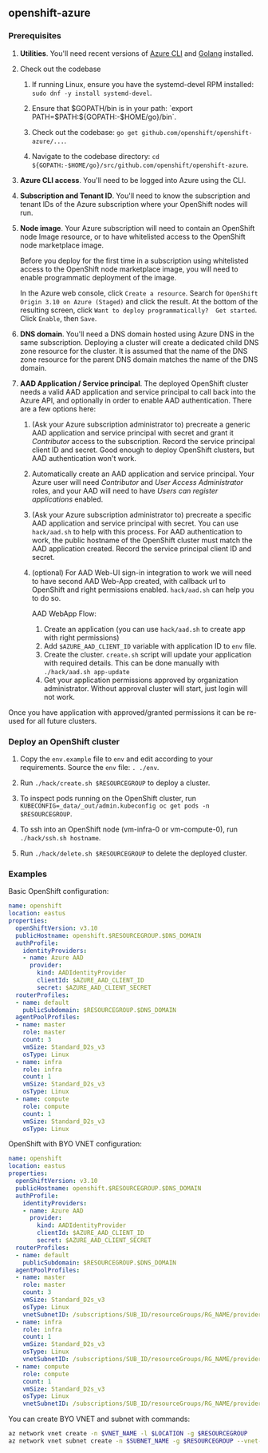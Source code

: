 ## openshift-azure

### Prerequisites

1. **Utilities**.  You'll need recent versions of [Azure
   CLI](https://docs.microsoft.com/en-us/cli/azure/install-azure-cli) and
   [Golang](https://golang.org/dl) installed.

1. Check out the codebase
   1. If running Linux, ensure you have the systemd-devel RPM installed: `sudo
      dnf -y install systemd-devel`.

   1. Ensure that $GOPATH/bin is in your path: `export
      PATH=$PATH:${GOPATH:-$HOME/go}/bin`.

   1. Check out the codebase: `go get github.com/openshift/openshift-azure/...`.

   1. Navigate to the codebase directory: `cd
      ${GOPATH:-$HOME/go}/src/github.com/openshift/openshift-azure`.

1. **Azure CLI access**.  You'll need to be logged into Azure using the CLI.

1. **Subscription and Tenant ID**.  You'll need to know the subscription and
   tenant IDs of the Azure subscription where your OpenShift nodes will run.

1. **Node image**.  Your Azure subscription will need to contain an OpenShift
   node Image resource, or to have whitelisted access to the OpenShift node
   marketplace image.

   Before you deploy for the first time in a subscription using whitelisted
   access to the OpenShift node marketplace image, you will need to enable
   programmatic deployment of the image.

   In the Azure web console, click `Create a resource`.  Search for `OpenShift
   Origin 3.10 on Azure (Staged)` and click the result.  At the bottom of the
   resulting screen, click `Want to deploy programmatically?  Get started`.
   Click `Enable`, then `Save`.

1. **DNS domain**.  You'll need a DNS domain hosted using Azure DNS in the same
   subscription.  Deploying a cluster will create a dedicated child DNS zone
   resource for the cluster.  It is assumed that the name of the DNS zone
   resource for the parent DNS domain matches the name of the DNS domain.

1. **AAD Application / Service principal**.  The deployed OpenShift cluster
   needs a valid AAD application and service principal to call back into the
   Azure API, and optionally in order to enable AAD authentication.  There are a
   few options here:

   1. (Ask your Azure subscription administrator to) precreate a generic AAD
      application and service principal with secret and grant it *Contributor*
      access to the subscription.  Record the service principal client ID and
      secret.  Good enough to deploy OpenShift clusters, but AAD authentication
      won't work.

   1. Automatically create an AAD application and service principal.  Your Azure
      user will need *Contributor* and *User Access Administrator* roles, and
      your AAD will need to have *Users can register applications* enabled.

   1. (Ask your Azure subscription administrator to) precreate a specific AAD
      application and service principal with secret.  You can use `hack/aad.sh`
      to help with this process.  For AAD authentication to work, the public
      hostname of the OpenShift cluster must match the AAD application created.
      Record the service principal client ID and secret.

   1. (optional) For AAD Web-UI sign-in integration to work we will need to have
      second AAD Web-App created, with callback url to OpenShift and right
      permissions enabled. `hack/aad.sh` can help you to do so.

      AAD WebApp Flow:
      1. Create an application (you can use `hack/aad.sh` to create app with
      right permissions)
      2. Add `$AZURE_AAD_CLIENT_ID` variable with application ID to `env` file.
      3. Create the cluster. `create.sh` script will update your application with
      required details. This can be done manually with `./hack/aad.sh app-update`
      4. Get your application permissions approved by organization administrator.
      Without approval cluster will start, just login will not work.

  Once you have application with approved/granted permissions it can be re-used
  for all future clusters.

### Deploy an OpenShift cluster

1. Copy the `env.example` file to `env` and edit according to your requirements.
   Source the `env` file: `. ./env`.

1. Run `./hack/create.sh $RESOURCEGROUP` to deploy a cluster.

1. To inspect pods running on the OpenShift cluster, run
   `KUBECONFIG=_data/_out/admin.kubeconfig oc get pods -n $RESOURCEGROUP`.

1. To ssh into an OpenShift node (vm-infra-0 or vm-compute-0), run
   `./hack/ssh.sh hostname`.

1. Run `./hack/delete.sh $RESOURCEGROUP` to delete the deployed cluster.

### Examples

Basic OpenShift configuration:

```yaml
name: openshift
location: eastus
properties:
  openShiftVersion: v3.10
  publicHostname: openshift.$RESOURCEGROUP.$DNS_DOMAIN
  authProfile:
    identityProviders:
    - name: Azure AAD
      provider:
        kind: AADIdentityProvider
        clientId: $AZURE_AAD_CLIENT_ID
        secret: $AZURE_AAD_CLIENT_SECRET
  routerProfiles:
  - name: default
    publicSubdomain: $RESOURCEGROUP.$DNS_DOMAIN
  agentPoolProfiles:
  - name: master
    role: master
    count: 3
    vmSize: Standard_D2s_v3
    osType: Linux
  - name: infra
    role: infra
    count: 1
    vmSize: Standard_D2s_v3
    osType: Linux
  - name: compute
    role: compute
    count: 1
    vmSize: Standard_D2s_v3
    osType: Linux
```

OpenShift with BYO VNET configuration:

```yaml
name: openshift
location: eastus
properties:
  openShiftVersion: v3.10
  publicHostname: openshift.$RESOURCEGROUP.$DNS_DOMAIN
  authProfile:
    identityProviders:
    - name: Azure AAD
      provider:
        kind: AADIdentityProvider
        clientId: $AZURE_AAD_CLIENT_ID
        secret: $AZURE_AAD_CLIENT_SECRET
  routerProfiles:
  - name: default
    publicSubdomain: $RESOURCEGROUP.$DNS_DOMAIN
  agentPoolProfiles:
  - name: master
    role: master
    count: 3
    vmSize: Standard_D2s_v3
    osType: Linux
    vnetSubnetID: /subscriptions/SUB_ID/resourceGroups/RG_NAME/providers/Microsoft.Network/virtualNetworks/VNET_NAME/subnets/SUBNET_NAME
  - name: infra
    role: infra
    count: 1
    vmSize: Standard_D2s_v3
    osType: Linux
    vnetSubnetID: /subscriptions/SUB_ID/resourceGroups/RG_NAME/providers/Microsoft.Network/virtualNetworks/VNET_NAME/subnets/SUBNET_NAME
  - name: compute
    role: compute
    count: 1
    vmSize: Standard_D2s_v3
    osType: Linux
    vnetSubnetID: /subscriptions/SUB_ID/resourceGroups/RG_NAME/providers/Microsoft.Network/virtualNetworks/VNET_NAME/subnets/SUBNET_NAME
```

You can create BYO VNET and subnet with commands:

```bash
az network vnet create -n $VNET_NAME -l $LOCATION -g $RESOURCEGROUP
az network vnet subnet create -n $SUBNET_NAME -g $RESOURCEGROUP --vnet-name $VNET_NAME --address-prefix 10.0.0.0/24
```
